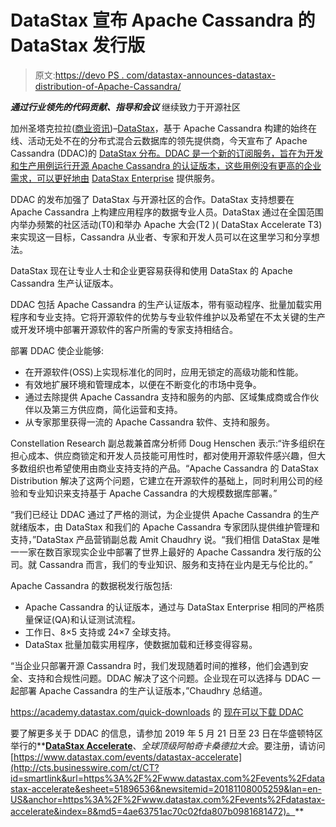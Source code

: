 # DataStax 宣布 Apache Cassandra 的 DataStax 发行版

> 原文:[https://devo PS . com/datastax-announces-datastax-distribution-of-Apache-Cassandra/](https://devops.com/datastax-announces-datastax-distribution-of-apache-cassandra/)

***通过行业领先的代码贡献、指导和会议*** 继续致力于开源社区

加州圣塔克拉拉([商业资讯](https://www.businesswire.com/))–[DataStax](http://cts.businesswire.com/ct/CT?id=smartlink&url=https%3A%2F%2Fdatastax.com&esheet=51896536&newsitemid=20181108005259&lan=en-US&anchor=DataStax&index=1&md5=0e3fc7f1d3906d71ea79b3b03848037f)，基于 Apache Cassandra 构建的始终在线、活动无处不在的分布式混合云数据库的领先提供商，今天宣布了 Apache Cassandra (DDAC)的 [DataStax 分布。DDAC 是一个新的订阅服务，旨在为开发和生产用例运行开源 Apache Cassandra 的认证版本，这些用例没有更高的企业需求，可以更好地由](http://cts.businesswire.com/ct/CT?id=smartlink&url=https%3A%2F%2Fwww.datastax.com%2Fproducts%2Fdatastax-distribution-of-apache-cassandra&esheet=51896536&newsitemid=20181108005259&lan=en-US&anchor=DataStax+Distribution+of+Apache+Cassandra&index=2&md5=165a5f593c436af301a4501cdfe1a513) [DataStax Enterprise](http://cts.businesswire.com/ct/CT?id=smartlink&url=https%3A%2F%2Fwww.datastax.com%2Fproducts%2Fdatastax-enterprise&esheet=51896536&newsitemid=20181108005259&lan=en-US&anchor=DataStax+Enterprise&index=3&md5=fdf566ac9fc8098c0d8e6db0099a1ca4) 提供服务。

DDAC 的发布加强了 DataStax 与开源社区的合作。DataStax 支持想要在 Apache Cassandra 上构建应用程序的数据专业人员。DataStax 通过在全国范围内举办频繁的社区活动(T0)和举办 Apache 大会(T2 )( DataStax Accelerate T3)来实现这一目标，Cassandra 从业者、专家和开发人员可以在这里学习和分享想法。

DataStax 现在让专业人士和企业更容易获得和使用 DataStax 的 Apache Cassandra 生产认证版本。

DDAC 包括 Apache Cassandra 的生产认证版本，带有驱动程序、批量加载实用程序和专业支持。它将开源软件的优势与专业软件维护以及希望在不太关键的生产或开发环境中部署开源软件的客户所需的专家支持相结合。

部署 DDAC 使企业能够:

*   在开源软件(OSS)上实现标准化的同时，应用无锁定的高级功能和性能。
*   有效地扩展环境和管理成本，以便在不断变化的市场中竞争。
*   通过去除提供 Apache Cassandra 支持和服务的内部、区域集成商或合作伙伴以及第三方供应商，简化运营和支持。
*   从专家那里获得一流的 Apache Cassandra 软件、支持和服务。

Constellation Research 副总裁兼首席分析师 Doug Henschen 表示:“许多组织在担心成本、供应商锁定和开发人员技能可用性时，都对使用开源软件感兴趣，但大多数组织也希望使用由商业支持支持的产品。“Apache Cassandra 的 DataStax Distribution 解决了这两个问题，它建立在开源软件的基础上，同时利用公司的经验和专业知识来支持基于 Apache Cassandra 的大规模数据库部署。”

“我们已经让 DDAC 通过了严格的测试，为企业提供 Apache Cassandra 的生产就绪版本，由 DataStax 和我们的 Apache Cassandra 专家团队提供维护管理和支持，”DataStax 产品营销副总裁 Amit Chaudhry 说。“我们相信 DataStax 是唯一一家在数百家现实企业中部署了世界上最好的 Apache Cassandra 发行版的公司。就 Cassandra 而言，我们的专业知识、服务和支持在业内是无与伦比的。”

Apache Cassandra 的数据税发行版包括:

*   Apache Cassandra 的认证版本，通过与 DataStax Enterprise 相同的严格质量保证(QA)和认证测试流程。
*   工作日、8×5 支持或 24×7 全球支持。
*   DataStax 批量加载实用程序，使数据加载和迁移变得容易。

“当企业只部署开源 Cassandra 时，我们发现随着时间的推移，他们会遇到安全、支持和合规性问题。DDAC 解决了这个问题。企业现在可以选择与 DDAC 一起部署 Apache Cassandra 的生产认证版本，”Chaudhry 总结道。

https://academy.datastax.com/quick-downloads 的
[现在可以下载 DDAC](http://cts.businesswire.com/ct/CT?id=smartlink&url=https%3A%2F%2Facademy.datastax.com%2Fquick-downloads&esheet=51896536&newsitemid=20181108005259&lan=en-US&anchor=https%3A%2F%2Facademy.datastax.com%2Fquick-downloads&index=6&md5=02831e290f296ca6fb00d899c2d0bdd7)

要了解更多关于 DDAC 的信息，请参加 2019 年 5 月 21 日至 23 日在华盛顿特区举行的**[**DataStax Accelerate**](http://cts.businesswire.com/ct/CT?id=smartlink&url=https%3A%2F%2Fwww.datastax.com%2Faccelerate&esheet=51896536&newsitemid=20181108005259&lan=en-US&anchor=DataStax+Accelerate&index=7&md5=570f9054f9522bb516035778d9af80da)、*全球顶级阿帕奇卡桑德拉大会*。要注册，请访问[https://www.datastax.com/events/datastax-accelerate](http://cts.businesswire.com/ct/CT?id=smartlink&url=https%3A%2F%2Fwww.datastax.com%2Fevents%2Fdatastax-accelerate&esheet=51896536&newsitemid=20181108005259&lan=en-US&anchor=https%3A%2F%2Fwww.datastax.com%2Fevents%2Fdatastax-accelerate&index=8&md5=4ae63751ac70c02fda807b0981681472)。**